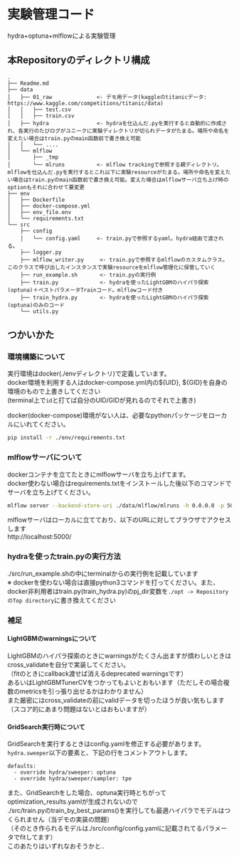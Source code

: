 # 実験管理コード
hydra+optuna+mlflowによる実験管理

## 本Repositoryのディレクトリ構成
```
.
├── Readme.md
├── data
│   ├── 01_raw              <- デモ用データ(kaggleのtitanicデータ: https://www.kaggle.com/competitions/titanic/data)
│   │   ├── test.csv
│   │   ├── train.csv
│   ├── hydra               <- hydraを仕込んだ.pyを実行すると自動的に作成され、各実行のたびログがユニークに実験ディレクトリが切られデータがたまる。場所や命名を変えたい場合はtrain.pyのmain函数前で書き換え可能
│   │   └── ....
│   └── mlflow
│       ├── _tmp
│       └── mlruns          <- mlflow trackingで参照する親ディレクトリ。mlflowを仕込んだ.pyを実行するとこれ以下に実験resourceがたまる。場所や命名を変えたい場合はtrain.pyのmain函数前で書き換え可能。変えた場合はmlflowサーバ立ち上げ時のoptionもそれに合わせて要変更
├── env
│   ├── Dockerfile
│   ├── docker-compose.yml
│   ├── env_file.env
│   └── requirements.txt
└── src
    ├── config
    │   └── config.yaml     <- train.pyで参照するyaml。hydra経由で渡される。
    ├── logger.py
    ├── mlflow_writer.py     <- train.pyで参照するmlflowのカスタムクラス。このクラスで呼び出したインスタンスで実験resourceをmlflow管理化に保管していく
    ├── run_example.sh       <- train.pyの実行例
    ├── train.py             <- hydraを使ったLightGBMのハイパラ探索(optuna)＋ベストパラメータTrainコード。mlflowコード付き
    ├── train_hydra.py       <- hydraを使ったLightGBMのハイパラ探索(optuna)のみのコード
    └── utils.py
```


## つかいかた
### 環境構築について
実行環境はdocker(./envディレクトリ)で定義しています。  
docker環境を利用する人はdocker-compose.yml内の${UID}, ${GID}を自身の環境のもので上書きしてください  
(terminal上で`id`と打てば自分のUID/GIDが見れるのでそれで上書き)  

docker(docker-compose)環境がない人は、必要なpythonパッケージをローカルにいれてください。
``` sh
pip install -r ./env/requirements.txt
```


### mlflowサーバについて
dockerコンテナを立てたときにmlflowサーバを立ち上げてます。  
docker使わない場合はrequirements.txtをインストールした後以下のコマンドでサーバを立ち上げてください。
``` sh
mlflow server --backend-store-uri ./data/mlflow/mlruns -h 0.0.0.0 -p 5000
```
mlflowサーバはローカルに立てており、以下のURLに対してブラウザでアクセスします  
http://localhost:5000/


### hydraを使ったtrain.pyの実行方法
./src/run_example.shの中にterminalからの実行例を記載しています  
※ dockerを使わない場合は直接python3コマンドを打ってください。また、docker非利用者はtrain.py(train_hydra.py)のpj_dir変数を`./opt -> RepositoryのTop directory`に書き換えてください  


### 補足
#### LightGBMのwarningsについて
LightGBMのハイパラ探索のときにwarningsがたくさん出ますが煩わしいときはcross_validateを自分で実装してください。  
（fitのときにcallback渡せば消えるdeprecated warningsです）  
あるいはLightGBMTunerCVをつかってもよいとおもいます（ただしその場合複数のmetricsを引っ張り出せるかはわかりません）  
また厳密にはcross_validateの前にvalidデータを切ったほうが良い気もします（スコア的にあまり問題はないとはおもいますが）

#### GridSearch実行時について
GridSearchを実行するときはconfig.yamlを修正する必要があります。  
`hydra.sweeper`以下の要素と、下記の行をコメントアウトします。
```
defaults:
  - override hydra/sweeper: optuna
  - override hydra/sweeper/sampler: tpe
```
また、GridSearchをした場合、optuna実行時とちがってoptimization_results.yamlが生成されないので  
./src/train.pyのtrain_by_best_params()を実行しても最適ハイパラでモデルはつくられません（当デモの実装の問題）  
（そのとき作られるモデルは./src/config/config.yamlに記載されてるパラメータでfitしてます）  
このあたりはいずれなおそうかと..

